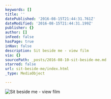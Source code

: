 ```yaml
---
keywords: []
title: ''
datePublished: '2016-08-15T21:44:31.761Z'
dateModified: '2016-08-15T21:44:31.199Z'
publisher: {}
author: []
inFeed: false
hasPage: true
inNav: false
description: Sit beside me - view film
via: {}
sourcePath: _posts/2016-08-10-sit-beside-me.md
starred: false
url: sit-beside-me/index.html
_type: MediaObject

---
```

![Sit beside me - view film](https://the-grid-user-content.s3-us-west-2.amazonaws.com/e3002b72-07aa-4e61-b064-f21dc0914118.jpg)